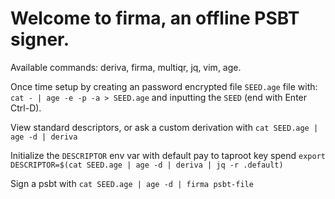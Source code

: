 # Welcome to firma, an offline PSBT signer.

Available commands: deriva, firma, multiqr, jq, vim, age.

Once time setup by creating an password encrypted file `SEED.age` file with: `cat - | age -e -p -a > SEED.age` and inputting the `SEED` (end with Enter Ctrl-D).

View standard descriptors, or ask a custom derivation with `cat SEED.age | age -d | deriva`

Initialize the `DESCRIPTOR` env var with default pay to taproot key spend `export DESCRIPTOR=$(cat SEED.age | age -d | deriva | jq -r .default)`

Sign a psbt with `cat SEED.age | age -d | firma psbt-file`
